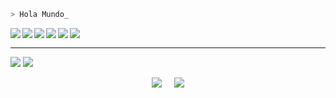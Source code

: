 
```bash
> Hola Mundo_
``` 

<a href="http://multiplataformaprogramacion.blogspot.com/">
  <img align="left" src="https://img.shields.io/badge/blogger-%23FFC300.svg?&style=for-the-badge&logo=blogger&logoColor=white" />
</a>
<a href="https://gitlab.com/RicardoValladares">
  <img align="left" src="https://img.shields.io/badge/gitlab-%23D35400.svg?&style=for-the-badge&logo=gitlab&logoColor=white" />
</a>
<a href="https://twitter.com/Ricardo01493096">
  <img align="left" src="https://img.shields.io/badge/twitter-%230080FF.svg?&style=for-the-badge&logo=twitter&logoColor=white" />
</a>
<a href="https://www.youtube.com/user/SuperValladares">
  <img align="left" src="https://img.shields.io/badge/youtube-%23FF0000.svg?&style=for-the-badge&logo=youtube&logoColor=white" />
</a>
<a href="https://www.facebook.com/Ryck.1992/">
  <img align="left" src="https://img.shields.io/badge/facebook-%230077B5.svg?&style=for-the-badge&logo=facebook&logoColor=white" />
</a>
<a href="https://www.instagram.com/ryck.1992/">
  <img align="left" src="https://img.shields.io/badge/instagram-%23FFC0CB.svg?&style=for-the-badge&logo=instagram&logoColor=white" />
</a>

<br><hr>

![](https://komarev.com/ghpvc/?username=RicardoValladares&color=blue)
![](https://visitor-badge.glitch.me/badge?page_id=RicardoValladares)
<p align = "center">
  <img src = "https://github-readme-stats.vercel.app/api/top-langs/?username=RicardoValladares&hide=html,css&theme=tokyonight">
  &nbsp; &nbsp;
  <img  src = "https://github-readme-stats.vercel.app/api?username=RicardoValladares&show_icons=true&theme=tokyonight&line_height=27">
</p>
